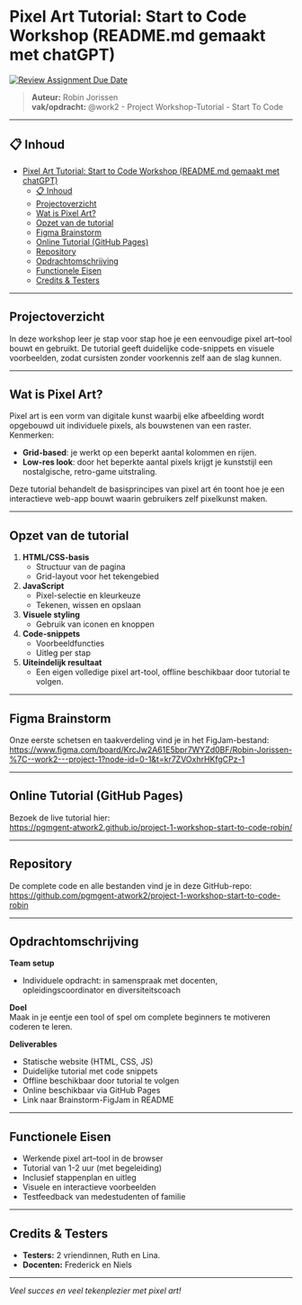 # Pixel Art Tutorial: Start to Code Workshop (README.md gemaakt met chatGPT)

[![Review Assignment Due Date](https://classroom.github.com/assets/deadline-readme-button-22041afd0340ce965d47ae6ef1cefeee28c7c493a6346c4f15d667ab976d596c.svg)](https://classroom.github.com/a/OtCKnre3)

> **Auteur:** Robin Jorissen  
> **vak/opdracht:** @work2 - Project Workshop-Tutorial - Start To Code

---

## 📋 Inhoud

- [Pixel Art Tutorial: Start to Code Workshop (README.md gemaakt met chatGPT)](#pixel-art-tutorial-start-to-code-workshop-readmemd-gemaakt-met-chatgpt)
	- [📋 Inhoud](#-inhoud)
	- [Projectoverzicht](#projectoverzicht)
	- [Wat is Pixel Art?](#wat-is-pixel-art)
	- [Opzet van de tutorial](#opzet-van-de-tutorial)
	- [Figma Brainstorm](#figma-brainstorm)
	- [Online Tutorial (GitHub Pages)](#online-tutorial-github-pages)
	- [Repository](#repository)
	- [Opdrachtomschrijving](#opdrachtomschrijving)
	- [Functionele Eisen](#functionele-eisen)
	- [Credits \& Testers](#credits--testers)

---

## Projectoverzicht

In deze workshop leer je stap voor stap hoe je een eenvoudige pixel art–tool bouwt en gebruikt. De tutorial geeft duidelijke code-snippets en visuele voorbeelden, zodat cursisten zonder voorkennis zelf aan de slag kunnen.

---

## Wat is Pixel Art?

Pixel art is een vorm van digitale kunst waarbij elke afbeelding wordt opgebouwd uit individuele pixels, als bouwstenen van een raster. Kenmerken:

- **Grid-based**: je werkt op een beperkt aantal kolommen en rijen.  
- **Low-res look**: door het beperkte aantal pixels krijgt je kunststijl een nostalgische, retro-game uitstraling.  


Deze tutorial behandelt de basisprincipes van pixel art én toont hoe je een interactieve web-app bouwt waarin gebruikers zelf pixelkunst maken.

---

## Opzet van de tutorial

1. **HTML/CSS-basis**  
   - Structuur van de pagina  
   - Grid-layout voor het tekengebied  
2. **JavaScript**  
   - Pixel-selectie en kleurkeuze  
   - Tekenen, wissen en opslaan  
3. **Visuele styling**  
   - Gebruik van iconen en knoppen  
4. **Code-snippets**  
   - Voorbeeldfuncties  
   - Uitleg per stap  
5. **Uiteindelijk resultaat**  
   - Een eigen volledige pixel art-tool, offline beschikbaar door tutorial te volgen.

---

## Figma Brainstorm

Onze eerste schetsen en taakverdeling vind je in het FigJam-bestand:  
https://www.figma.com/board/KrcJw2A61E5bpr7WYZd0BF/Robin-Jorissen-%7C--work2---project-1?node-id=0-1&t=kr7ZVOxhrHKfgCPz-1

---

## Online Tutorial (GitHub Pages)

Bezoek de live tutorial hier:  
https://pgmgent-atwork2.github.io/project-1-workshop-start-to-code-robin/

---

## Repository

De complete code en alle bestanden vind je in deze GitHub-repo:  
https://github.com/pgmgent-atwork2/project-1-workshop-start-to-code-robin

---

## Opdrachtomschrijving

**Team setup**  
- Individuele opdracht: in samenspraak met docenten, opleidingscoordinator en diversiteitscoach 

**Doel**  
Maak in je eentje een tool of spel om complete beginners te motiveren coderen te leren.  

**Deliverables**  
- Statische website (HTML, CSS, JS)  
- Duidelijke tutorial met code snippets
- Offline beschikbaar door tutorial te volgen  
- Online beschikbaar via GitHub Pages  
- Link naar Brainstorm-FigJam in README  

---

## Functionele Eisen

- Werkende pixel art–tool in de browser  
- Tutorial van 1-2 uur (met begeleiding)  
- Inclusief stappenplan en uitleg  
- Visuele en interactieve voorbeelden  
- Testfeedback van medestudenten of familie  

---

## Credits & Testers
 
- **Testers:** 2 vriendinnen, Ruth en Lina.
- **Docenten:** Frederick en Niels 

---

*Veel succes en veel tekenplezier met pixel art!*  